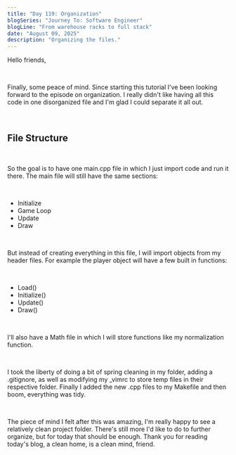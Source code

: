 ```yaml
---
title: "Day 119: Organization"
blogSeries: "Journey To: Software Engineer"
blogLine: "From warehouse racks to full stack"
date: "August 09, 2025"
description: "Organizing the files."
---
```


Hello friends,

<br>

Finally, some peace of mind. Since starting this tutorial I've been looking forward to the episode on organization. I really didn't like having all this code in one disorganized file and I'm glad I could separate it all out.

<br>

## File Structure

<br>

So the goal is to have one main.cpp file in which I just import code and run it there. The main file will still have the same sections:

<br>

- Initialize
- Game Loop
- Update
- Draw

<br>

But instead of creating everything in this file, I will import objects from my header files. For example the player object will have a few built in functions:

<br>

- Load()
- Initialize()
- Update()
- Draw()

<br>

I'll also have a Math file in which I will store functions like my normalization function.

<br>

I took the liberty of doing a bit of spring cleaning in my folder, adding a .gitignore, as well as modifying my _vimrc to store temp files in their respective folder. Finally I added the new .cpp files to my Makefile and then boom, everything was tidy.

<br>

The piece of mind I felt after this was amazing, I'm really happy to see a relatively clean project folder. There's still more I'd like to do to further organize, but for today that should be enough. Thank you for reading today's blog, a clean home, is a clean mind, friend.